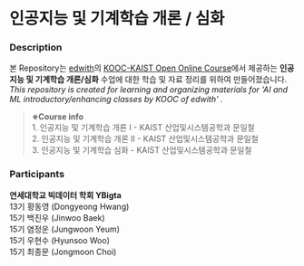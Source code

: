 # 인공지능 및 기계학습 개론 / 심화

### Description

본 Repository는 [edwith](edwith.org)의 [KOOC-KAIST Open Online Course](https://www.edwith.org/ptnr/kooc)에서 제공하는  **인공지능 및 기계학습 개론/심화** 수업에 대한 학습 및 자료 정리를 위하여 만들어졌습니다.
<br>
*This repository is created for learning and organizing materials for 'AI and ML introductory/enhancing classes by KOOC of edwith' .*<br>


> **※Course info** <br>1. 인공지능 및 기계학습 개론 I - KAIST 산업및시스템공학과 문일철 <br>2. 인공지능 및 기계학습 개론 II - KAIST 산업및시스템공학과 문일철 <br>3. 인공지능 및 기계학습 심화 - KAIST 산업및시스템공학과 문일철 <br>


### Participants

**연세대학교 빅데이터 학회 YBigta** <br> 13기 황동영 (Dongyeong Hwang)<br>15기 백진우 (Jinwoo Baek)<br>15기 염정운 (Jungwoon Yeum)<br>15기 우현수 (Hyunsoo Woo) <br>15기 최종문 (Jongmoon Choi)
